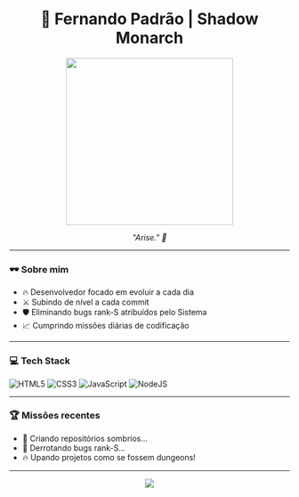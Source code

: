 <h1 align="center">👤 Fernando Padrão | Shadow Monarch</h1>

<p align="center">
  <img src="https://media.tenor.com/V84aU3n_vIYAAAAC/solo-leveling-sung-jinwoo.gif" width="300"/>
</p>

<p align="center">
  <em>"Arise." 🖤</em>
</p>

---

### 🕶️ Sobre mim
- 🔥 Desenvolvedor focado em evoluir a cada dia
- ⚔️ Subindo de nível a cada commit
- 🛡️ Eliminando bugs rank-S atribuídos pelo Sistema
- 📈 Cumprindo missões diárias de codificação

---

### 💻 Tech Stack
![HTML5](https://img.shields.io/badge/html5-%23E34F26.svg?style=for-the-badge&logo=html5&logoColor=white)
![CSS3](https://img.shields.io/badge/css3-%231572B6.svg?style=for-the-badge&logo=css3&logoColor=white)
![JavaScript](https://img.shields.io/badge/javascript-%23323330.svg?style=for-the-badge&logo=javascript&logoColor=%23F7DF1E)
![NodeJS](https://img.shields.io/badge/node.js-6DA55F?style=for-the-badge&logo=node.js&logoColor=white)


---

### 🏆 Missões recentes
- 🧱 Criando repositórios sombrios...
- 🐛 Derrotando bugs rank-S...
- 🔥 Upando projetos como se fossem dungeons!

---

<p align="center">
  <img src="https://github-readme-stats.vercel.app/api?username=seuusuario&show_icons=true&theme=tokyonight" />
</p>
